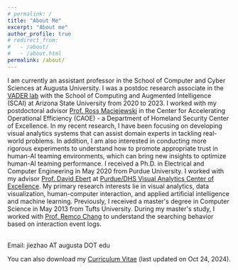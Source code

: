 ```yaml
---
# permalink: /
title: "About Me"
excerpt: "About me"
author_profile: true
# redirect_from: 
#   - /about/
#   - /about.html
permalink: /about/
---
```

<!-- {: .text-justify} -->


I am currently an assistant professor in the School of Computer and Cyber Sciences at Augusta University. I was a postdoc research associate in the [VADER lab](https://vader.lab.asu.edu/#/) with the School of Computing and Augmented Intelligence (SCAI) at Arizona State University from 2020 to 2023. I worked with my postdoctoral advisor [Prof. Ross Maciejewski](http://rmaciejewski.faculty.asu.edu/) in the Center for Accelerating Operational Efficiency (CAOE) - a Department of Homeland Security Center of Excellence. In my recent research, I have been focusing on developing visual analytics systems that can assist domain experts in tackling real-world problems. In addition, I am also interested in conducting more rigorous experiments to understand how to promote appropriate trust in human-AI teaming environments, which can bring new insights to optimize human-AI teaming performance. I received a Ph.D. in Electrical and Computer Engineering in May 2020 from Purdue University. I worked with my advisor [Prof. David Ebert](https://engineering.purdue.edu/~ebertd) at [Purdue/DHS Visual Analytics Center of Excellence](https://www.purdue.edu/discoverypark/vaccine/). My primary research interests lie in visual analytics, data visualization, human-computer interaction, and applied artificial intelligence and machine learning. Previously, I received a master's degree in Computer Science in May 2013 from Tufts University. During my master's study, I worked with [Prof. Remco Chang](https://www.cs.tufts.edu/~remco/) to understand the searching behavior based on interaction event logs.

<br>
Email: jiezhao AT augusta DOT edu <br>
<!-- Contact: Brickyard Engineering Suite 337, 699 S Mill Ave, Tempe, AZ 85287 <br> -->

You can also download my [Curriculum Vitae](/files/CV_Jieqiong_Zhao.pdf) (last updated on Oct 24, 2024).

